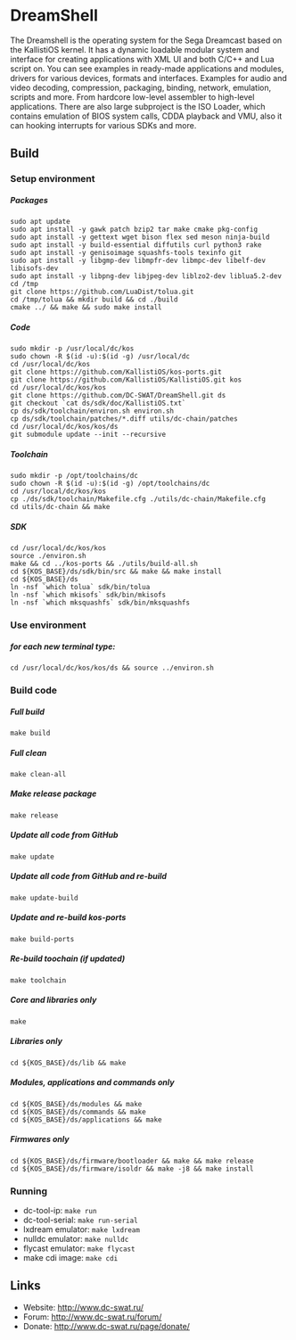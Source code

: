 DreamShell
==========

The Dreamshell is the operating system for the Sega Dreamcast based on the KallistiOS kernel.
It has a dynamic loadable modular system and  interface for creating applications with XML UI and both C/C++ and Lua script on.
You can see examples in ready-made applications and modules, drivers for various devices, formats and interfaces. Examples for audio and video decoding, compression, packaging, binding, network, emulation, scripts and more. From hardcore low-level assembler to high-level applications.
There are also large subproject is the ISO Loader, which contains emulation of BIOS system calls, CDDA playback and VMU, also it can hooking interrupts for various SDKs and more.


## Build

### Setup environment
##### Packages
```console
sudo apt update
sudo apt install -y gawk patch bzip2 tar make cmake pkg-config
sudo apt install -y gettext wget bison flex sed meson ninja-build
sudo apt install -y build-essential diffutils curl python3 rake
sudo apt install -y genisoimage squashfs-tools texinfo git
sudo apt install -y libgmp-dev libmpfr-dev libmpc-dev libelf-dev libisofs-dev
sudo apt install -y libpng-dev libjpeg-dev liblzo2-dev liblua5.2-dev
cd /tmp
git clone https://github.com/LuaDist/tolua.git
cd /tmp/tolua && mkdir build && cd ./build
cmake ../ && make && sudo make install
```
##### Code
```console
sudo mkdir -p /usr/local/dc/kos
sudo chown -R $(id -u):$(id -g) /usr/local/dc
cd /usr/local/dc/kos
git clone https://github.com/KallistiOS/kos-ports.git
git clone https://github.com/KallistiOS/KallistiOS.git kos
cd /usr/local/dc/kos/kos
git clone https://github.com/DC-SWAT/DreamShell.git ds
git checkout `cat ds/sdk/doc/KallistiOS.txt`
cp ds/sdk/toolchain/environ.sh environ.sh
cp ds/sdk/toolchain/patches/*.diff utils/dc-chain/patches
cd /usr/local/dc/kos/kos/ds
git submodule update --init --recursive
```
##### Toolchain
```console
sudo mkdir -p /opt/toolchains/dc
sudo chown -R $(id -u):$(id -g) /opt/toolchains/dc
cd /usr/local/dc/kos/kos
cp ./ds/sdk/toolchain/Makefile.cfg ./utils/dc-chain/Makefile.cfg
cd utils/dc-chain && make
```
##### SDK
```console
cd /usr/local/dc/kos/kos
source ./environ.sh
make && cd ../kos-ports && ./utils/build-all.sh
cd ${KOS_BASE}/ds/sdk/bin/src && make && make install
cd ${KOS_BASE}/ds
ln -nsf `which tolua` sdk/bin/tolua
ln -nsf `which mkisofs` sdk/bin/mkisofs
ln -nsf `which mksquashfs` sdk/bin/mksquashfs
```

### Use environment
##### for each new terminal type:
```console
cd /usr/local/dc/kos/kos/ds && source ../environ.sh
```

### Build code
##### Full build
```console
make build
```
##### Full clean
```console
make clean-all
```
##### Make release package
```console
make release
```
##### Update all code from GitHub
```console
make update
```
##### Update all code from GitHub and re-build
```console
make update-build
```
##### Update and re-build kos-ports
```console
make build-ports
```
##### Re-build toochain (if updated)
```console
make toolchain
```
##### Core and libraries only
```console
make
```
##### Libraries only
```console
cd ${KOS_BASE}/ds/lib && make
```
##### Modules, applications and commands only
```console
cd ${KOS_BASE}/ds/modules && make
cd ${KOS_BASE}/ds/commands && make
cd ${KOS_BASE}/ds/applications && make
```
##### Firmwares only
```console
cd ${KOS_BASE}/ds/firmware/bootloader && make && make release
cd ${KOS_BASE}/ds/firmware/isoldr && make -j8 && make install
```

### Running
- dc-tool-ip: `make run`
- dc-tool-serial: `make run-serial`
- lxdream emulator: `make lxdream`
- nulldc emulator: `make nulldc`
- flycast emulator: `make flycast`
- make cdi image: `make cdi`

## Links
- Website: http://www.dc-swat.ru/ 
- Forum: http://www.dc-swat.ru/forum/ 
- Donate: http://www.dc-swat.ru/page/donate/

